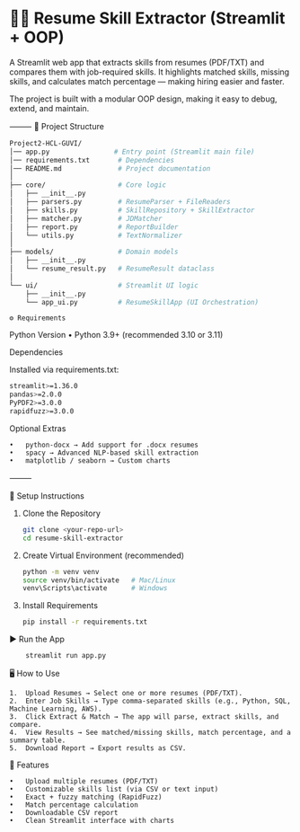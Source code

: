 # 📄🔎 Resume Skill Extractor (Streamlit + OOP)

A Streamlit web app that extracts skills from resumes (PDF/TXT) and compares them with job-required skills. It highlights matched skills, missing skills, and calculates match percentage — making hiring easier and faster.

The project is built with a modular OOP design, making it easy to debug, extend, and maintain.

⸻
📂 Project Structure
```bash
Project2-HCL-GUVI/
│── app.py                # Entry point (Streamlit main file)
│── requirements.txt       # Dependencies
│── README.md              # Project documentation
│
├── core/                  # Core logic
│   ├── __init__.py
│   ├── parsers.py         # ResumeParser + FileReaders
│   ├── skills.py          # SkillRepository + SkillExtractor
│   ├── matcher.py         # JDMatcher
│   ├── report.py          # ReportBuilder
│   └── utils.py           # TextNormalizer
│
├── models/                # Domain models
│   ├── __init__.py
│   └── resume_result.py   # ResumeResult dataclass
│
└── ui/                    # Streamlit UI logic
    ├── __init__.py
    └── app_ui.py          # ResumeSkillApp (UI Orchestration)
```

    ⚙️ Requirements

Python Version
	•	Python 3.9+ (recommended 3.10 or 3.11)

Dependencies

Installed via requirements.txt:
```bash
streamlit>=1.36.0
pandas>=2.0.0
PyPDF2>=3.0.0
rapidfuzz>=3.0.0
```
Optional Extras

	•	python-docx → Add support for .docx resumes
	•	spacy → Advanced NLP-based skill extraction
	•	matplotlib / seaborn → Custom charts

⸻

🚀 Setup Instructions

1.	Clone the Repository
 	```bash
    git clone <your-repo-url>
    cd resume-skill-extractor
	```

2.	Create Virtual Environment (recommended)
	```bash
    python -m venv venv
    source venv/bin/activate   # Mac/Linux
    venv\Scripts\activate      # Windows
	```

3.	Install Requirements
	```bash
    pip install -r requirements.txt
	```
▶️ Run the App
```bash
    streamlit run app.py
```


🖥️ How to Use

	1.	Upload Resumes → Select one or more resumes (PDF/TXT).
	2.	Enter Job Skills → Type comma-separated skills (e.g., Python, SQL, Machine Learning, AWS).
	3.	Click Extract & Match → The app will parse, extract skills, and compare.
	4.	View Results → See matched/missing skills, match percentage, and a summary table.
	5.	Download Report → Export results as CSV.


🔧 Features

	•	Upload multiple resumes (PDF/TXT)
	•	Customizable skills list (via CSV or text input)
	•	Exact + fuzzy matching (RapidFuzz)
	•	Match percentage calculation
	•	Downloadable CSV report
	•	Clean Streamlit interface with charts

